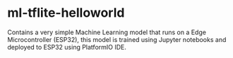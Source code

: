 # ml-tflite-helloworld
Contains a very simple Machine Learning model that runs on a Edge Microcontroller (ESP32), this model is trained using Jupyter notebooks and deployed to ESP32 using PlatformIO IDE.
